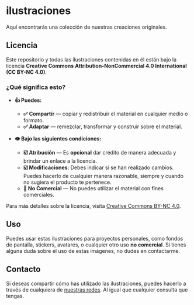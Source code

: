 # ilustraciones

Aquí encontrarás una colección de nuestras creaciones originales.

## Licencia

Este repositorio y todas las ilustraciones contenidas en él están bajo la licencia **Creative Commons Attribution-NonCommercial 4.0 International (CC BY-NC 4.0)**.

### ¿Qué significa esto?

- **👍 Puedes:**
  - **✅ Compartir** — copiar y redistribuir el material en cualquier medio o formato.
  - **✅ Adaptar** — remezclar, transformar y construir sobre el material.

- **👁️ Bajo las siguientes condiciones:**
  - **☑️ Atribución** — Es **opcional** dar crédito de manera adecuada y brindar un enlace a la licencia.
  - **☑️ Modificaciones**: Debes indicar si se han realizado cambios. Puedes hacerlo de cualquier manera razonable, siempre y cuando no sugiera el producto te pertenece.
  - **🚫 No Comercial** — No puedes utilizar el material con fines comerciales.

Para más detalles sobre la licencia, visita [Creative Commons BY-NC 4.0](https://creativecommons.org/licenses/by-nc/4.0/).

## Uso

Puedes usar estas ilustraciones para proyectos personales, como fondos de pantalla, stickers, avatares, o cualquier otro uso **no comercial**. Si tienes alguna duda sobre el uso de estas imágenes, no dudes en contactarme.

## Contacto

Si deseas compartir cómo has utilizado las ilustraciones, puedes hacerlo a través de cualquiera de [nuestras redes](https://iniz.lol). Al igual que cualquier consulta que tengas.
